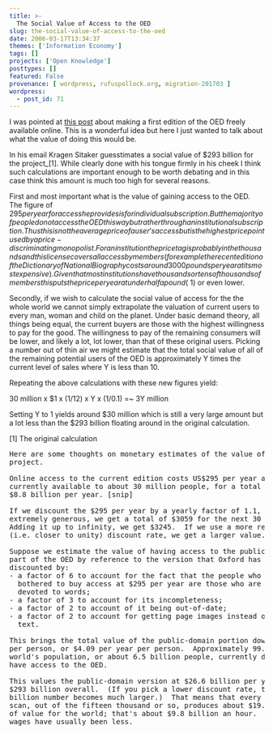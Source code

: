 ```yaml
---
title: >-
  The Social Value of Access to the OED
slug: the-social-value-of-access-to-the-oed
date: 2006-03-17T13:34:37
themes: ['Information Economy']
tags: []
projects: ['Open Knowledge']
posttypes: []
featured: False
provenance: [ wordpress, rufuspollock.org, migration-201703 ]
wordpress:
  - post_id: 71
---
```


I was pointed at <a href="http://lists.canonical.org/pipermail/kragen-tol/2006-March/000816.html">this post</a> about making a first edition of the OED freely available online. This is a wonderful idea but here I just wanted to talk about what the value of doing this would be.

In his email Kragen Sitaker guesstimates a social value of $293 billion for the project_[1].  While clearly done with his tongue firmly in his cheek I think such calculations are important enough to be worth debating and in this case think this amount is much too high for several reasons.

First and most important what is the value of gaining access to the OED. The figure of $295 per year for access he provides is for individual subscription. But the majority of people do not access the OED this way but rather through an institutional subscription. Thus this is not the average price of a user's access but is the highest price point used by a price-discriminating monopolist. For an institution the price tag is probably in the thousands and this license covers all access by members (for example the recent edition of the Dictionary of National Biography costs around 3000 pounds per year at its most expensive). Given that most institutions have thousands or tens of thousands of members this puts the price per year at under half a pound (~$1) or even lower.

Secondly, if we wish to calculate the social value of access for the the whole world we cannot simply extrapolate the valuation of current users to every man, woman and child on the planet. Under basic demand theory, all things being equal, the current buyers are those with the highest willingness to pay for the good. The willingness to pay of the remaining consumers will be lower, and likely a lot, lot lower, than that of these original users. Picking a number out of thin air we might estimate that the total social value of all of the remaining potential users of the OED is approximately Y times the current level of sales where Y is less than 10.

Repeating the above calculations with these new figures yield:

30 million x $1 x (1/12) x Y x (1/0.1) =~ 3Y million

Setting Y to 1 yields around $30 million which is still a very large amount but a lot less than the $293 billion floating around in the original calculation.

[1] The original calculation
<pre>
Here are some thoughts on monetary estimates of the value of this
project.

Online access to the current edition costs US$295 per year and is
currently available to about 30 million people, for a total value of
$8.8 billion per year. [snip]

If we discount the $295 per year by a yearly factor of 1.1, which is
extremely generous, we get a total of $3059 for the next 30 years.
Adding it up to infinity, we get $3245.  If we use a more reasonable
(i.e. closer to unity) discount rate, we get a larger value.

Suppose we estimate the value of having access to the public-domain
part of the OED by reference to the version that Oxford has for sale,
discounted by:
- a factor of 6 to account for the fact that the people who have
  bothered to buy access at $295 per year are those who are unusually
  devoted to words;
- a factor of 3 to account for its incompleteness;
- a factor of 2 to account of it being out-of-date;
- a factor of 2 to account for getting page images instead of ASCII
  text.

This brings the total value of the public-domain portion down to $45
per person, or $4.09 per year per person.  Approximately 99.55% of the
world's population, or about 6.5 billion people, currently doesn't
have access to the OED.

This values the public-domain version at $26.6 billion per year, or
$293 billion overall.  (If you pick a lower discount rate, the $293
billion number becomes much larger.)  That means that every page I
scan, out of the fifteen thousand or so, produces about $19.5 million
of value for the world; that's about $9.8 billion an hour.  My hourly
wages have usually been less.
</pre>

